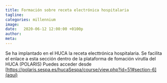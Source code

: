 ```yaml
---
title: Formación sobre receta electrónica hospitalaria
tagline: 
categories: millennium
image: 
date:   2020-06-12 12:00:00 +0100p
author: 
meta: 
---
```

Se ha implantado en el HUCA la receta electtrónica hospitalaria. Se facilita el enlace a esta sección dentro de la plataforma de fomación virutla del HUCA (POLARIS) 
Puedes acceder desde [https://polaris.sespa.es/hucaSespa/course/view.php?id=51#section-6](aquí)
<!--more-->

